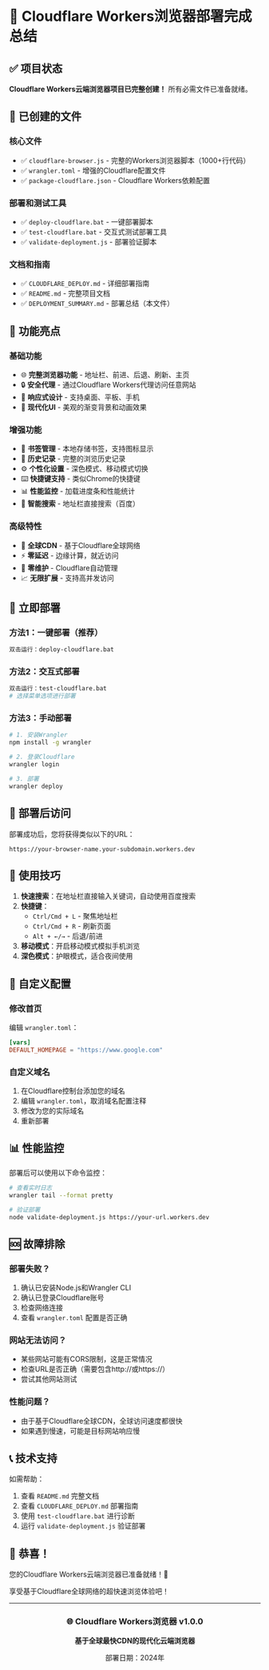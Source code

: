 # 🎉 Cloudflare Workers浏览器部署完成总结

## ✅ 项目状态

**Cloudflare Workers云端浏览器项目已完整创建！** 所有必需文件已准备就绪。

## 📁 已创建的文件

### 核心文件
- ✅ `cloudflare-browser.js` - 完整的Workers浏览器脚本（1000+行代码）
- ✅ `wrangler.toml` - 增强的Cloudflare配置文件
- ✅ `package-cloudflare.json` - Cloudflare Workers依赖配置

### 部署和测试工具
- ✅ `deploy-cloudflare.bat` - 一键部署脚本
- ✅ `test-cloudflare.bat` - 交互式测试部署工具
- ✅ `validate-deployment.js` - 部署验证脚本

### 文档和指南
- ✅ `CLOUDFLARE_DEPLOY.md` - 详细部署指南
- ✅ `README.md` - 完整项目文档
- ✅ `DEPLOYMENT_SUMMARY.md` - 部署总结（本文件）

## 🌟 功能亮点

### 基础功能
- 🌐 **完整浏览器功能** - 地址栏、前进、后退、刷新、主页
- 🔒 **安全代理** - 通过Cloudflare Workers代理访问任意网站
- 📱 **响应式设计** - 支持桌面、平板、手机
- 🎨 **现代化UI** - 美观的渐变背景和动画效果

### 增强功能
- 🔖 **书签管理** - 本地存储书签，支持图标显示
- 📜 **历史记录** - 完整的浏览历史记录
- ⚙️ **个性化设置** - 深色模式、移动模式切换
- ⌨️ **快捷键支持** - 类似Chrome的快捷键
- 📊 **性能监控** - 加载进度条和性能统计
- 🎯 **智能搜索** - 地址栏直接搜索（百度）

### 高级特性
- 🚀 **全球CDN** - 基于Cloudflare全球网络
- ⚡ **零延迟** - 边缘计算，就近访问
- 🔧 **零维护** - Cloudflare自动管理
- 📈 **无限扩展** - 支持高并发访问

## 🚀 立即部署

### 方法1：一键部署（推荐）
```bash
双击运行：deploy-cloudflare.bat
```

### 方法2：交互式部署
```bash
双击运行：test-cloudflare.bat
# 选择菜单选项进行部署
```

### 方法3：手动部署
```bash
# 1. 安装Wrangler
npm install -g wrangler

# 2. 登录Cloudflare
wrangler login

# 3. 部署
wrangler deploy
```

## 🔗 部署后访问

部署成功后，您将获得类似以下的URL：
```
https://your-browser-name.your-subdomain.workers.dev
```

## 🎯 使用技巧

1. **快速搜索**：在地址栏直接输入关键词，自动使用百度搜索
2. **快捷键**：
   - `Ctrl/Cmd + L` - 聚焦地址栏
   - `Ctrl/Cmd + R` - 刷新页面
   - `Alt + ←/→` - 后退/前进
3. **移动模式**：开启移动模式模拟手机浏览
4. **深色模式**：护眼模式，适合夜间使用

## 🔧 自定义配置

### 修改首页
编辑 `wrangler.toml`：
```toml
[vars]
DEFAULT_HOMEPAGE = "https://www.google.com"
```

### 自定义域名
1. 在Cloudflare控制台添加您的域名
2. 编辑 `wrangler.toml`，取消域名配置注释
3. 修改为您的实际域名
4. 重新部署

## 📊 性能监控

部署后可以使用以下命令监控：
```bash
# 查看实时日志
wrangler tail --format pretty

# 验证部署
node validate-deployment.js https://your-url.workers.dev
```

## 🆘 故障排除

### 部署失败？
1. 确认已安装Node.js和Wrangler CLI
2. 确认已登录Cloudflare账号
3. 检查网络连接
4. 查看 `wrangler.toml` 配置是否正确

### 网站无法访问？
- 某些网站可能有CORS限制，这是正常情况
- 检查URL是否正确（需要包含http://或https://）
- 尝试其他网站测试

### 性能问题？
- 由于基于Cloudflare全球CDN，全球访问速度都很快
- 如果遇到慢速，可能是目标网站响应慢

## 📞 技术支持

如需帮助：
1. 查看 `README.md` 完整文档
2. 查看 `CLOUDFLARE_DEPLOY.md` 部署指南
3. 使用 `test-cloudflare.bat` 进行诊断
4. 运行 `validate-deployment.js` 验证部署

## 🎊 恭喜！

您的Cloudflare Workers云端浏览器已准备就绪！🚀

享受基于Cloudflare全球网络的超快速浏览体验吧！

---

<div align="center">
  <h3>🌐 Cloudflare Workers浏览器 v1.0.0</h3>
  <p><strong>基于全球最快CDN的现代化云端浏览器</strong></p>
  <p>部署日期：2024年</p>
</div>